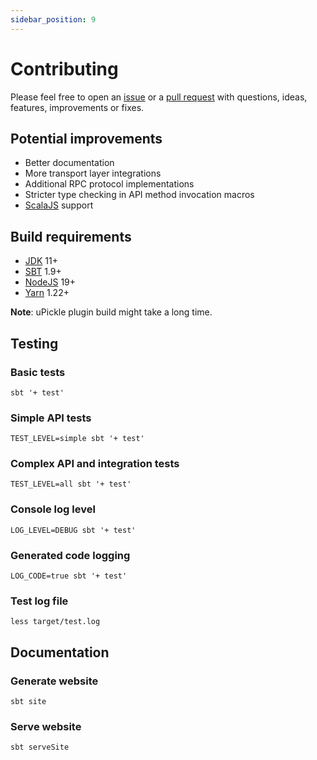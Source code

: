 ```yaml
---
sidebar_position: 9
---
```


# Contributing

Please feel free to open an [issue](https://github.com/automorph-org/automorph/issues/new) or a
[pull request](https://github.com/automorph-org/automorph/compare)
with questions, ideas, features, improvements or fixes.


## Potential improvements

* Better documentation
* More transport layer integrations
* Additional RPC protocol implementations
* Stricter type checking in API method invocation macros
* [ScalaJS](https://www.scala-js.org/) support


## Build requirements

* [JDK](https://openjdk.java.net/) 11+
* [SBT](https://www.scala-sbt.org/) 1.9+
* [NodeJS](https://nodejs.org/) 19+
* [Yarn](https://yarnpkg.com/) 1.22+

**Note**: uPickle plugin build might take a long time.


## Testing

### Basic tests

```shell
sbt '+ test'
```

### Simple API tests

```shell
TEST_LEVEL=simple sbt '+ test'
```

### Complex API and integration tests

```shell
TEST_LEVEL=all sbt '+ test'
```

### Console log level

```shell
LOG_LEVEL=DEBUG sbt '+ test'
```

### Generated code logging

```shell
LOG_CODE=true sbt '+ test'
```

### Test log file

```
less target/test.log
```


## Documentation

### Generate website

```shell
sbt site
```

### Serve website

```shell
sbt serveSite
```

